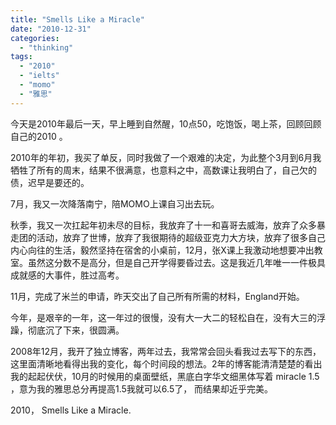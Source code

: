 ```yaml
---
title: "Smells Like a Miracle"
date: "2010-12-31"
categories: 
  - "thinking"
tags: 
  - "2010"
  - "ielts"
  - "momo"
  - "雅思"
---
```


今天是2010年最后一天，早上睡到自然醒，10点50，吃饱饭，喝上茶，回顾回顾自己的2010 。

2010年的年初，我买了单反，同时我做了一个艰难的决定，为此整个3月到6月我牺牲了所有的周末，结果不很满意，也意料之中，高数课让我明白了，自己欠的债，迟早是要还的。

7月，我又一次降落南宁，陪MOMO上课自习出去玩。

秋季，我又一次扛起年初未尽的目标，我放弃了十一和喜哥去威海，放弃了众多暴走团的活动，放弃了世博，放弃了我很期待的超级亚克力大方块，放弃了很多自己内心向往的生活，毅然坚持在宿舍的小桌前，12月，张X课上我激动地想要冲出教室。虽然这分数不是高分，但是自己开学得要昏过去。这是我近几年唯一一件极具成就感的大事件，胜过高考。

11月，完成了米兰的申请，昨天交出了自己所有所需的材料，England开始。

今年，是艰辛的一年，这一年过的很慢，没有大一大二的轻松自在，没有大三的浮躁，彻底沉了下来，很圆满。

2008年12月，我开了独立博客，两年过去，我常常会回头看我过去写下的东西，这里面清晰地看得出我的变化，每个时间段的想法。2年的博客能清清楚楚的看出我的起起伏伏，10月的时候用的桌面壁纸，黑底白字华文细黑体写着 miracle 1.5 ，意为我的雅思总分再提高1.5我就可以6.5了， 而结果却近乎完美。

2010， Smells Like a Miracle.
